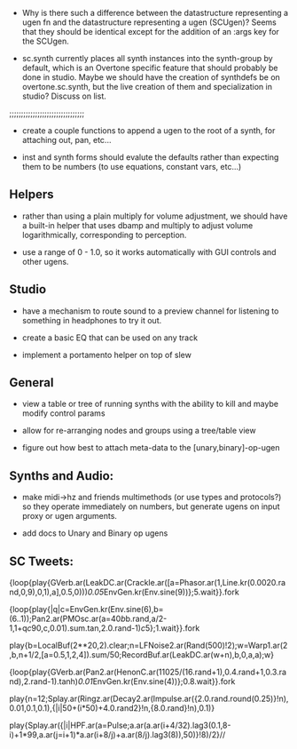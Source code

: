 * Why is there such a difference between the datastructure representing
  a ugen fn and the datastructure representing a ugen (SCUgen)? Seems
  that they should be identical except for the addition of an :args key
  for the SCUgen.

* sc.synth currently places all synth instances into the synth-group by default,
which is an Overtone specific feature that should probably be done in studio.
Maybe we should have the creation of synthdefs be on overtone.sc.synth, but
the live creation of them and specialization in studio?  Discuss on list.

;;;;;;;;;;;;;;;;;;;;;;;;;;;;;;;;

* create a couple functions to append a ugen to the root of a synth, for
attaching out, pan, etc...

* inst and synth forms should evalute the defaults rather than expecting them to
be numbers (to use equations, constant vars, etc...)

## Helpers

* rather than using a plain multiply for volume adjustment, we should have
a built-in helper that uses dbamp and multiply to adjust volume logarithmically,
corresponding to perception.
 - use a range of 0 - 1.0, so it works automatically with GUI controls and other
   ugens.

## Studio

* have a mechanism to route sound to a preview channel for listening to
something in headphones to try it out.

* create a basic EQ that can be used on any track

* implement a portamento helper on top of slew

## General

* view a table or tree of running synths with the ability to kill and maybe
modify control params

* allow for re-arranging nodes and groups using a tree/table view

* figure out how best to attach meta-data to the [unary,binary]-op-ugen

## Synths and Audio:

* make midi->hz and friends multimethods (or use types and protocols?) so they
operate immediately on numbers, but generate ugens on input proxy or ugen
arguments.

* add docs to Unary and Binary op ugens

## SC Tweets:

{loop{play{GVerb.ar(LeakDC.ar(Crackle.ar([a=Phasor.ar(1,Line.kr(0.0020.rand,0,9),0,1),a],0.5,0)))*0.05*EnvGen.kr(Env.sine(9))};5.wait}}.fork

{loop{play{|q|c=EnvGen.kr(Env.sine(6),b=(6..1));Pan2.ar(PMOsc.ar(a=40*b*b.rand,a/2-1,1+q*c*90,c,0.01).sum.tan,2.0.rand-1)*c*5};1.wait}}.fork

play{b=LocalBuf(2**20,2).clear;n=LFNoise2.ar(Rand(500)!2);w=Warp1.ar(2,b,n+1/2,[a=0.5,1,2,4]).sum/50;RecordBuf.ar(LeakDC.ar(w+n),b,0,a,a);w}

{loop{play{GVerb.ar(Pan2.ar(HenonC.ar(11025/(16.rand+1),0.4.rand+1,0.3.rand),2.rand-1).tanh)*0.01*EnvGen.kr(Env.sine(4))};0.8.wait}}.fork

play{n=12;Splay.ar(Ringz.ar(Decay2.ar(Impulse.ar({2.0.rand.round(0.25)}!n),0.01,0.1,0.1),{|i|50+(i*50)+4.0.rand2}!n,{8.0.rand}!n),0.1)}


play{Splay.ar({|i|HPF.ar(a=Pulse;a.ar(a.ar(i+4/32).lag3(0.1,8-i)+1*99,a.ar(j=i+1)*a.ar(i+8/j)+a.ar(8/j).lag3(8)),50)}!8)/2}//
